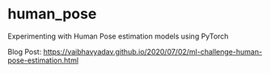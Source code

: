 # human_pose
 Experimenting with Human Pose estimation models using PyTorch
 
 Blog Post: https://vaibhavyadav.github.io/2020/07/02/ml-challenge-human-pose-estimation.html
